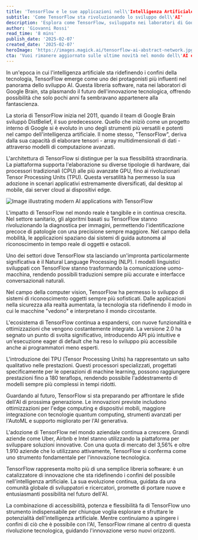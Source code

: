 ```yaml
---
title: 'TensorFlow e le sue applicazioni nell\'Intelligenza Artificiale moderna'
subtitle: 'Come TensorFlow sta rivoluzionando lo sviluppo dell\'AI'
description: 'Esplora come TensorFlow, sviluppato nei laboratori di Google Brain, sta rivoluzionando il campo dell\'intelligenza artificiale moderna. Dalle applicazioni sanitarie ai sistemi di guida autonoma, scopri come questa piattaforma versatile sta ridefinendo i confini del possibile nella ricerca e nello sviluppo tecnologico.'
author: 'Giovanni Rossi'
read_time: '8 mins'
publish_date: '2025-02-07'
created_date: '2025-02-07'
heroImage: 'https://images.magick.ai/tensorflow-ai-abstract-network.jpg'
cta: 'Vuoi rimanere aggiornato sulle ultime novità nel mondo dell\'AI e TensorFlow? Seguici su LinkedIn per approfondimenti esclusivi e aggiornamenti in tempo reale sulle tecnologie che stanno plasmando il futuro.'
---
```


In un'epoca in cui l'intelligenza artificiale sta ridefinendo i confini della tecnologia, TensorFlow emerge come uno dei protagonisti più influenti nel panorama dello sviluppo AI. Questa libreria software, nata nei laboratori di Google Brain, sta plasmando il futuro dell'innovazione tecnologica, offrendo possibilità che solo pochi anni fa sembravano appartenere alla fantascienza.

La storia di TensorFlow inizia nel 2011, quando il team di Google Brain sviluppò DistBelief, il suo predecessore. Quello che iniziò come un progetto interno di Google si è evoluto in uno degli strumenti più versatili e potenti nel campo dell'intelligenza artificiale. Il nome stesso, "TensorFlow", deriva dalla sua capacità di elaborare tensori - array multidimensionali di dati - attraverso modelli di computazione avanzati.

L'architettura di TensorFlow si distingue per la sua flessibilità straordinaria. La piattaforma supporta l'elaborazione su diverse tipologie di hardware, dai processori tradizionali (CPU) alle più avanzate GPU, fino ai rivoluzionari Tensor Processing Units (TPU). Questa versatilità ha permesso la sua adozione in scenari applicativi estremamente diversificati, dal desktop al mobile, dai server cloud ai dispositivi edge.

![Image illustrating modern AI applications with TensorFlow](https://i.magick.ai/PIXE/1738917898109_magick_img.webp)

L'impatto di TensorFlow nel mondo reale è tangibile e in continua crescita. Nel settore sanitario, gli algoritmi basati su TensorFlow stanno rivoluzionando la diagnostica per immagini, permettendo l'identificazione precoce di patologie con una precisione sempre maggiore. Nel campo della mobilità, le applicazioni spaziano dai sistemi di guida autonoma al riconoscimento in tempo reale di oggetti e ostacoli.

Uno dei settori dove TensorFlow sta lasciando un'impronta particolarmente significativa è il Natural Language Processing (NLP). I modelli linguistici sviluppati con TensorFlow stanno trasformando la comunicazione uomo-macchina, rendendo possibili traduzioni sempre più accurate e interfacce conversazionali naturali.

Nel campo della computer vision, TensorFlow ha permesso lo sviluppo di sistemi di riconoscimento oggetti sempre più sofisticati. Dalle applicazioni nella sicurezza alla realtà aumentata, la tecnologia sta ridefinendo il modo in cui le macchine "vedono" e interpretano il mondo circostante.

L'ecosistema di TensorFlow continua a espandersi, con nuove funzionalità e ottimizzazioni che vengono costantemente integrate. La versione 2.0 ha segnato un punto di svolta significativo, introducendo API più intuitive e un'esecuzione eager di default che ha reso lo sviluppo più accessibile anche ai programmatori meno esperti.

L'introduzione dei TPU (Tensor Processing Units) ha rappresentato un salto qualitativo nelle prestazioni. Questi processori specializzati, progettati specificamente per le operazioni di machine learning, possono raggiungere prestazioni fino a 180 teraflops, rendendo possibile l'addestramento di modelli sempre più complessi in tempi ridotti.

Guardando al futuro, TensorFlow si sta preparando per affrontare le sfide dell'AI di prossima generazione. Le innovazioni previste includono ottimizzazioni per l'edge computing e dispositivi mobili, maggiore integrazione con tecnologie quantum computing, strumenti avanzati per l'AutoML e supporto migliorato per l'AI generativa.

L'adozione di TensorFlow nel mondo aziendale continua a crescere. Grandi aziende come Uber, Airbnb e Intel stanno utilizzando la piattaforma per sviluppare soluzioni innovative. Con una quota di mercato del 3,56% e oltre 1.910 aziende che lo utilizzano attivamente, TensorFlow si conferma come uno strumento fondamentale per l'innovazione tecnologica.

TensorFlow rappresenta molto più di una semplice libreria software: è un catalizzatore di innovazione che sta ridefinendo i confini del possibile nell'intelligenza artificiale. La sua evoluzione continua, guidata da una comunità globale di sviluppatori e ricercatori, promette di portare nuove e entusiasmanti possibilità nel futuro dell'AI.

La combinazione di accessibilità, potenza e flessibilità fa di TensorFlow uno strumento indispensabile per chiunque voglia esplorare e sfruttare le potenzialità dell'intelligenza artificiale. Mentre continuiamo a spingere i confini di ciò che è possibile con l'AI, TensorFlow rimane al centro di questa rivoluzione tecnologica, guidando l'innovazione verso nuovi orizzonti.